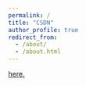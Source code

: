 ```yaml
---
permalink: /
title: "CSDN"
author_profile: true
redirect_from: 
  - /about/
  - /about.html
---
```


[here.](https://blog.csdn.net/duduoott)
